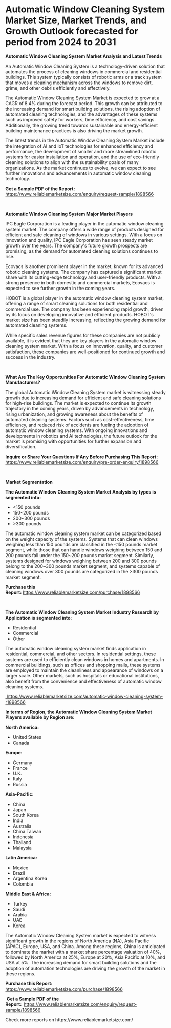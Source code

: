 <p><h1>Automatic Window Cleaning System Market Size, Market Trends, and Growth Outlook forecasted for period from 2024 to 2031</h1></p><p><strong>Automatic Window Cleaning System Market Analysis and Latest Trends</strong></p>
<p><p>An Automatic Window Cleaning System is a technology-driven solution that automates the process of cleaning windows in commercial and residential buildings. This system typically consists of robotic arms or a track system that moves a cleaning mechanism across the windows to remove dirt, grime, and other debris efficiently and effectively.</p><p>The Automatic Window Cleaning System Market is expected to grow at a CAGR of 8.4% during the forecast period. This growth can be attributed to the increasing demand for smart building solutions, the rising adoption of automated cleaning technologies, and the advantages of these systems such as improved safety for workers, time efficiency, and cost savings. Additionally, the growing trend towards sustainable and energy-efficient building maintenance practices is also driving the market growth.</p><p>The latest trends in the Automatic Window Cleaning System Market include the integration of AI and IoT technologies for enhanced efficiency and performance, the development of smaller and more streamlined robotic systems for easier installation and operation, and the use of eco-friendly cleaning solutions to align with the sustainability goals of many organizations. As the market continues to evolve, we can expect to see further innovations and advancements in automatic window cleaning technology.</p></p>
<p><strong>Get a Sample PDF of the Report:&nbsp;</strong> <a href="https://www.reliablemarketsize.com/enquiry/request-sample/1898566">https://www.reliablemarketsize.com/enquiry/request-sample/1898566</a></p>
<p>&nbsp;</p>
<p><strong>Automatic Window Cleaning System Major Market Players</strong></p>
<p><p>IPC Eagle Corporation is a leading player in the automatic window cleaning system market. The company offers a wide range of products designed for efficient and safe cleaning of windows in various settings. With a focus on innovation and quality, IPC Eagle Corporation has seen steady market growth over the years. The company's future growth prospects are promising, as the demand for automated cleaning solutions continues to rise.</p><p>Ecovacs is another prominent player in the market, known for its advanced robotic cleaning systems. The company has captured a significant market share with its cutting-edge technology and user-friendly products. With a strong presence in both domestic and commercial markets, Ecovacs is expected to see further growth in the coming years.</p><p>HOBOT is a global player in the automatic window cleaning system market, offering a range of smart cleaning solutions for both residential and commercial use. The company has been experiencing rapid growth, driven by its focus on developing innovative and efficient products. HOBOT's market size has been steadily increasing, reflecting the growing demand for automated cleaning systems.</p><p>While specific sales revenue figures for these companies are not publicly available, it is evident that they are key players in the automatic window cleaning system market. With a focus on innovation, quality, and customer satisfaction, these companies are well-positioned for continued growth and success in the industry.</p></p>
<p>&nbsp;</p>
<p><strong>What Are The Key Opportunities For Automatic Window Cleaning System Manufacturers?</strong></p>
<p><p>The global Automatic Window Cleaning System market is witnessing steady growth due to increasing demand for efficient and safe cleaning solutions for high-rise buildings. The market is expected to continue its growth trajectory in the coming years, driven by advancements in technology, rising urbanization, and growing awareness about the benefits of automated cleaning systems. Factors such as cost-effectiveness, time efficiency, and reduced risk of accidents are fueling the adoption of automatic window cleaning systems. With ongoing innovations and developments in robotics and AI technologies, the future outlook for the market is promising with opportunities for further expansion and diversification.</p></p>
<p><strong>Inquire or Share Your Questions If Any Before Purchasing This Report:</strong> <a href="https://www.reliablemarketsize.com/enquiry/pre-order-enquiry/1898566">https://www.reliablemarketsize.com/enquiry/pre-order-enquiry/1898566</a></p>
<p>&nbsp;</p>
<p><strong>Market Segmentation</strong></p>
<p><strong>The Automatic Window Cleaning System Market Analysis by types is segmented into:</strong></p>
<p><ul><li><150 pounds</li><li>150~200 pounds</li><li>200~300 pounds</li><li>>300 pounds</li></ul></p>
<p><p>The automatic window cleaning system market can be categorized based on the weight capacity of the systems. Systems that can clean windows weighing less than 150 pounds are classified in the <150 pounds market segment, while those that can handle windows weighing between 150 and 200 pounds fall under the 150~200 pounds market segment. Similarly, systems designed for windows weighing between 200 and 300 pounds belong to the 200~300 pounds market segment, and systems capable of cleaning windows over 300 pounds are categorized in the >300 pounds market segment.</p></p>
<p><strong>Purchase this Report:&nbsp;</strong><a href="https://www.reliablemarketsize.com/purchase/1898566">https://www.reliablemarketsize.com/purchase/1898566</a></p>
<p>&nbsp;</p>
<p><strong>The Automatic Window Cleaning System Market Industry Research by Application is segmented into:</strong></p>
<p><ul><li>Residential</li><li>Commercial</li><li>Other</li></ul></p>
<p><p>The automatic window cleaning system market finds application in residential, commercial, and other sectors. In residential settings, these systems are used to efficiently clean windows in homes and apartments. In commercial buildings, such as offices and shopping malls, these systems are employed to maintain the cleanliness and appearance of windows on a larger scale. Other markets, such as hospitals or educational institutions, also benefit from the convenience and effectiveness of automatic window cleaning systems.</p></p>
<p><a href="https://www.reliablemarketsize.com/automatic-window-cleaning-system-r1898566">&nbsp;https://www.reliablemarketsize.com/automatic-window-cleaning-system-r1898566</a></p>
<p><strong>In terms of Region, the Automatic Window Cleaning System Market Players available by Region are:</strong></p>
<p>
    <p> <strong> North America: </strong>
        <ul>
            <li>United States</li>
            <li>Canada</li>
        </ul>
        </p> 
    <p> <strong> Europe: </strong>
        <ul>
            <li>Germany</li>
            <li>France</li>
            <li>U.K.</li>
            <li>Italy</li>
            <li>Russia</li>
        </ul>
        </p> 
    <p> <strong> Asia-Pacific: </strong>
        <ul>
            <li>China</li>
            <li>Japan</li>
            <li>South Korea</li>
            <li>India</li>
            <li>Australia</li>
            <li>China Taiwan</li>
            <li>Indonesia</li>
            <li>Thailand</li>
            <li>Malaysia</li>
        </ul>
        </p> 
    <p> <strong> Latin America: </strong>
        <ul>
            <li>Mexico</li>
            <li>Brazil</li>
            <li>Argentina Korea</li>
            <li>Colombia</li>
        </ul>
        </p> 
    <p> <strong> Middle East & Africa: </strong>
        <ul>
            <li>Turkey</li>
            <li>Saudi</li>
            <li>Arabia</li>
            <li>UAE</li>
            <li>Korea</li>
        </ul>
    </p>
    </p>
<p><p>The Automatic Window Cleaning System market is expected to witness significant growth in the regions of North America (NA), Asia Pacific (APAC), Europe, USA, and China. Among these regions, China is anticipated to dominate the market with a market share percentage valuation of 40%, followed by North America at 25%, Europe at 20%, Asia Pacific at 10%, and USA at 5%. The increasing demand for smart building solutions and the adoption of automation technologies are driving the growth of the market in these regions.</p></p>
<p><strong>Purchase this Report: </strong><a href="https://www.reliablemarketsize.com/purchase/1898566">https://www.reliablemarketsize.com/purchase/1898566</a></p>
<p>&nbsp;<strong>Get a Sample PDF of the Report:&nbsp;&nbsp;</strong><a href="https://www.reliablemarketsize.com/enquiry/request-sample/1898566">https://www.reliablemarketsize.com/enquiry/request-sample/1898566</a></p>
<p><strong></strong></p>
<p>Check more reports on https://www.reliablemarketsize.com/</p>